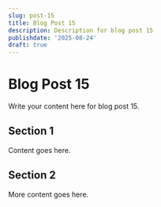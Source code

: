 ```yaml
---
slug: post-15
title: Blog Post 15
description: Description for blog post 15
publishdate: '2025-08-24'
draft: true
---
```

# Blog Post 15

Write your content here for blog post 15.

## Section 1

Content goes here.

## Section 2

More content goes here.
